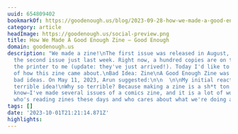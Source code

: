 ```yaml
---
uuid: 654809402
bookmarkOf: https://goodenough.us/blog/2023-09-28-how-we-made-a-good-enough-zine/
category: article
headImage: https://goodenough.us/social-preview.png
title: How We Made A Good Enough Zine — Good Enough
domain: goodenough.us
description: "We made a zine!\nThe first issue was released in August, and I finished
  the second issue just last week. Right now, a hundred copies are on their way from
  the printer to me (update: they've just arrived!). Today I'd like to share the story
  of how this zine came about.\nBad Idea: Zine\nA Good Enough Zine was one of our
  bad ideas. On May 11, 2023, Arun suggested:\n\n  \n\nMy initial reaction: What a
  terrible idea!\nWhy so terrible? Because making a zine is a sh*t ton of work. (I
  know—I've made several issues of a comics zine, and it is a lot of work!) And really,
  who's reading zines these days and who cares about what we're doing at Good Enough?"
tags: []
date: '2023-10-01T21:21:14.871Z'
highlights: 
---
```



